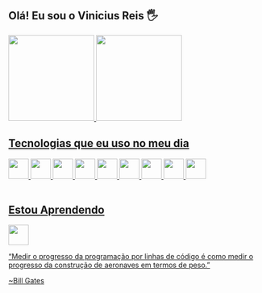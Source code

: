 ## Olá! Eu sou o Vinicius Reis 🖐️
<a href="https://github.com/vinirteuber">
  <img height="170em" src="https://github-readme-stats.vercel.app/api?username=vinirteuber&show_icons=true&theme=tokyonight&include_all_commits=true&count_private=true"/>
  <img height="170em" src="https://github-readme-stats.vercel.app/api/top-langs/?username=vinirteuber&layout=compact&langs_count=7&theme=tokyonight"/>


## Tecnologias que eu uso no meu dia

<div>
 <img src="https://cdn.jsdelivr.net/gh/devicons/devicon/icons/html5/html5-plain-wordmark.svg" width="40" height="40"/>
 <img src="https://cdn.jsdelivr.net/gh/devicons/devicon/icons/css3/css3-original.svg" width="40" height="40" />
 <img src="https://cdn.jsdelivr.net/gh/devicons/devicon/icons/javascript/javascript-original.svg" width="40" height="40"/>
 <img src="https://cdn.jsdelivr.net/gh/devicons/devicon/icons/python/python-original.svg" width="40" height="40" />
 <img src="https://cdn.jsdelivr.net/gh/devicons/devicon/icons/vuejs/vuejs-original-wordmark.svg" width="40" height="40" />
  <img src="https://cdn.jsdelivr.net/gh/devicons/devicon/icons/react/react-original.svg"width="40" height="40" />
 <img src="https://cdn.jsdelivr.net/gh/devicons/devicon/icons/mysql/mysql-original.svg" width="40" height="40" />
 <img src="https://cdn.jsdelivr.net/gh/devicons/devicon/icons/django/django-plain.svg" width="40" height="40"/>
 <img src="https://cdn.jsdelivr.net/gh/devicons/devicon/icons/sass/sass-original.svg"  width="40" height="40"/>

 
 </div>
 <br/>
 
  ## Estou Aprendendo

<div>
  <img src="https://cdn.jsdelivr.net/gh/devicons/devicon/icons/mongodb/mongodb-plain-wordmark.svg" width="40" height="40" />
  </div>


“Medir o progresso da programação por linhas de código é como medir o progresso da construção de aeronaves em termos de peso.”

~Bill Gates

 
